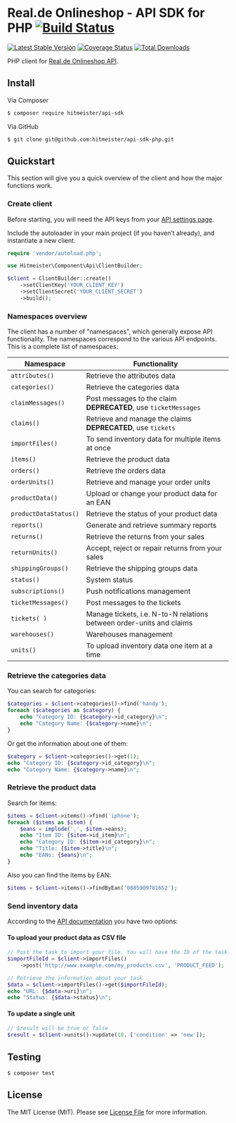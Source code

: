 # Real.de Onlineshop - API SDK for PHP [![Build Status](https://travis-ci.org/hitmeister/api-sdk-php.svg?branch=master)](https://travis-ci.org/hitmeister/api-sdk-php)

[![Latest Stable Version](http://img.shields.io/github/release/hitmeister/api-sdk-php.svg)](https://packagist.org/packages/hitmeister/api-sdk)
[![Coverage Status](https://coveralls.io/repos/github/hitmeister/api-sdk-php/badge.svg?branch=master)](https://coveralls.io/github/hitmeister/api-sdk-php?branch=master)
[![Total Downloads](http://img.shields.io/packagist/dt/hitmeister/api-sdk.svg)](https://packagist.org/packages/hitmeister/api-sdk)

PHP client for [Real.de Onlineshop API](https://www.real.de/api/v1/).

## Install

Via Composer

``` bash
$ composer require hitmeister/api-sdk
```

Via GitHub

``` bash
$ git clone git@github.com:hitmeister/api-sdk-php.git
```

## Quickstart

This section will give you a quick overview of the client and how the major functions work.

### Create client

Before starting, you will need the API keys from your [API settings page](https://www.real.de/account/apisettings/).

Include the autoloader in your main project (if you haven’t already), and instantiate a new client.

```php
require 'vendor/autoload.php';

use Hitmeister\Component\Api\ClientBuilder;

$client = ClientBuilder::create()
	->setClientKey('YOUR_CLIENT_KEY')
	->setClientSecret('YOUR_CLIENT_SECRET')
	->build();
```

### Namespaces overview

The client has a number of "namespaces", which generally expose API functionality. The namespaces correspond to the various API endpoints. This is a complete list of namespaces:

| Namespace             | Functionality                                                        |
|-----------------------|----------------------------------------------------------------------|
| `attributes()`        | Retrieve the attributes data                                         |
| `categories()`        | Retrieve the categories data                                         |
| `claimMessages()`     | Post messages to the claim **DEPRECATED**, use `ticketMessages`      |
| `claims()`            | Retrieve and manage the claims **DEPRECATED**, use `tickets`         |
| `importFiles()`       | To send inventory data for multiple items at once                    |
| `items()`             | Retrieve the product data                                            |
| `orders()`            | Retrieve the orders data                                             |
| `orderUnits()`        | Retrieve and manage your order units                                 |
| `productData()`       | Upload or change your product data for an EAN                        |
| `productDataStatus()` | Retrieve the status of your product data                             |
| `reports()`           | Generate and retrieve summary reports                                |
| `returns()`           | Retrieve the returns from your sales                                 |
| `returnUnits()`       | Accept, reject or repair returns from your sales                     |
| `shippingGroups()`    | Retrieve the shipping groups data                                    |
| `status()`            | System status                                                        |
| `subscriptions()`     | Push notifications management                                        |
| `ticketMessages()`    | Post messages to the tickets                                         |
| `tickets( )`          | Manage tickets, i.e. N-to-N relations between order-units and claims |
| `warehouses()`        | Warehouses management                                                |
| `units()`             | To upload inventory data one item at a time                          |

### Retrieve the categories data

You can search for categories:

```php
$categories = $client->categories()->find('handy');
foreach ($categories as $category) {
	echo "Category ID: {$category->id_category}\n";
	echo "Category Name: {$category->name}\n";
}
```

Or get the information about one of them:

```php
$category = $client->categories()->get(1);
echo "Category ID: {$category->id_category}\n";
echo "Category Name: {$category->name}\n";
```

### Retrieve the product data

Search for items:

```php
$items = $client->items()->find('iphone');
foreach ($items as $item) {
	$eans = implode(',', $item->eans);
	echo "Item ID: {$item->id_item}\n";
	echo "Category ID: {$item->id_category}\n";
	echo "Title: {$item->title}\n";
	echo "EANs: {$eans}\n";
}
```

Also you can find the items by EAN:

```php
$items = $client->items()->findByEan('0885909781652');
```

### Send inventory data

According to the [API documentation](https://www.real.de/api/v1/?page=product-data#uploading-and-updating-items) you have two options:

#### To upload your product data as CSV file

```php
// Post the task to import your file. You will have the ID of the task.
$importFileId = $client->importFiles()
	->post('http://www.example.com/my_products.csv', 'PRODUCT_FEED');

// Retrieve the information about your task
$data = $client->importFiles()->get($importFileId);
echo "URL: {$data->uri}\n";
echo "Status: {$data->status}\n";
```

#### To update a single unit

```php
// $result will be true or false
$result = $client->units()->update(10, ['condition' => 'new']);
```

## Testing

``` bash
$ composer test
```

## License

The MIT License (MIT). Please see [License File](LICENSE.md) for more information.
